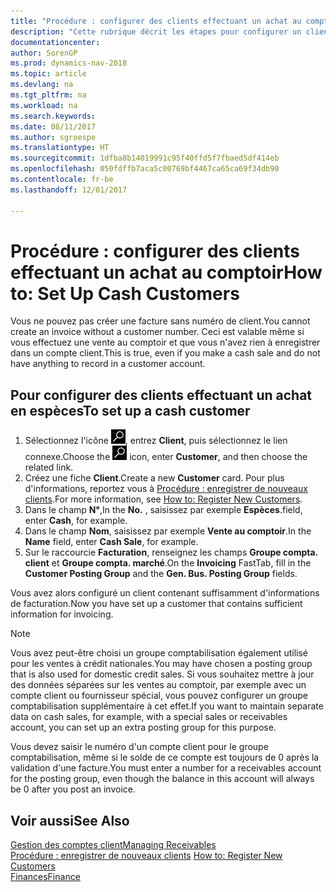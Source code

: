 ```yaml
---
title: "Procédure : configurer des clients effectuant un achat au comptoir"
description: "Cette rubrique décrit les étapes pour configurer un client qui paie en espèces."
documentationcenter: 
author: SorenGP
ms.prod: dynamics-nav-2018
ms.topic: article
ms.devlang: na
ms.tgt_pltfrm: na
ms.workload: na
ms.search.keywords: 
ms.date: 08/11/2017
ms.author: sgroespe
ms.translationtype: HT
ms.sourcegitcommit: 1dfba8b14019991c95f40ffd5f7fbaed5df414eb
ms.openlocfilehash: 050fdffb7aca5c00769bf4467ca65ca69f34db90
ms.contentlocale: fr-be
ms.lasthandoff: 12/01/2017

---
```

# <a name="how-to-set-up-cash-customers"></a><span data-ttu-id="97408-103">Procédure : configurer des clients effectuant un achat au comptoir</span><span class="sxs-lookup"><span data-stu-id="97408-103">How to: Set Up Cash Customers</span></span>
<span data-ttu-id="97408-104">Vous ne pouvez pas créer une facture sans numéro de client.</span><span class="sxs-lookup"><span data-stu-id="97408-104">You cannot create an invoice without a customer number.</span></span> <span data-ttu-id="97408-105">Ceci est valable même si vous effectuez une vente au comptoir et que vous n'avez rien à enregistrer dans un compte client.</span><span class="sxs-lookup"><span data-stu-id="97408-105">This is true, even if you make a cash sale and do not have anything to record in a customer account.</span></span>  

## <a name="to-set-up-a-cash-customer"></a><span data-ttu-id="97408-106">Pour configurer des clients effectuant un achat en espèces</span><span class="sxs-lookup"><span data-stu-id="97408-106">To set up a cash customer</span></span>  
1.  <span data-ttu-id="97408-107">Sélectionnez l'icône ![Page ou état pour la recherche](media/ui-search/search_small.png "Page ou état pour la recherche"), entrez **Client**, puis sélectionnez le lien connexe.</span><span class="sxs-lookup"><span data-stu-id="97408-107">Choose the ![Search for Page or Report](media/ui-search/search_small.png "Search for Page or Report icon") icon, enter **Customer**, and then choose the related link.</span></span>  
2.  <span data-ttu-id="97408-108">Créez une fiche **Client**.</span><span class="sxs-lookup"><span data-stu-id="97408-108">Create a new **Customer** card.</span></span> <span data-ttu-id="97408-109">Pour plus d'informations, reportez vous à [Procédure : enregistrer de nouveaux clients](sales-how-register-new-customers.md).</span><span class="sxs-lookup"><span data-stu-id="97408-109">For more information, see [How to: Register New Customers](sales-how-register-new-customers.md).</span></span>
3.  <span data-ttu-id="97408-110">Dans le champ **N°**,</span><span class="sxs-lookup"><span data-stu-id="97408-110">In the **No.**</span></span> <span data-ttu-id="97408-111">, saisissez par exemple **Espèces**.</span><span class="sxs-lookup"><span data-stu-id="97408-111">field, enter **Cash**, for example.</span></span>  
4.  <span data-ttu-id="97408-112">Dans le champ **Nom**, saisissez par exemple **Vente au comptoir**.</span><span class="sxs-lookup"><span data-stu-id="97408-112">In the **Name** field, enter **Cash Sale**, for example.</span></span>  
5.  <span data-ttu-id="97408-113">Sur le raccourcie **Facturation**, renseignez les champs **Groupe compta. client** et **Groupe compta. marché**.</span><span class="sxs-lookup"><span data-stu-id="97408-113">On the **Invoicing** FastTab, fill in the **Customer Posting Group** and the **Gen. Bus. Posting Group** fields.</span></span>  

 <span data-ttu-id="97408-114">Vous avez alors configuré un client contenant suffisamment d'informations de facturation.</span><span class="sxs-lookup"><span data-stu-id="97408-114">Now you have set up a customer that contains sufficient information for invoicing.</span></span>  

> [!NOTE]  
>  <span data-ttu-id="97408-115">Vous avez peut-être choisi un groupe comptabilisation également utilisé pour les ventes à crédit nationales.</span><span class="sxs-lookup"><span data-stu-id="97408-115">You may have chosen a posting group that is also used for domestic credit sales.</span></span> <span data-ttu-id="97408-116">Si vous souhaitez mettre à jour des données séparées sur les ventes au comptoir, par exemple avec un compte client ou fournisseur spécial, vous pouvez configurer un groupe comptabilisation supplémentaire à cet effet.</span><span class="sxs-lookup"><span data-stu-id="97408-116">If you want to maintain separate data on cash sales, for example, with a special sales or receivables account, you can set up an extra posting group for this purpose.</span></span>  
>   
>  <span data-ttu-id="97408-117">Vous devez saisir le numéro d'un compte client pour le groupe comptabilisation, même si le solde de ce compte est toujours de 0 après la validation d'une facture.</span><span class="sxs-lookup"><span data-stu-id="97408-117">You must enter a number for a receivables account for the posting group, even though the balance in this account will always be 0 after you post an invoice.</span></span>  

## <a name="see-also"></a><span data-ttu-id="97408-118">Voir aussi</span><span class="sxs-lookup"><span data-stu-id="97408-118">See Also</span></span>
[<span data-ttu-id="97408-119">Gestion des comptes client</span><span class="sxs-lookup"><span data-stu-id="97408-119">Managing Receivables</span></span>](receivables-manage-receivables.md)  
<span data-ttu-id="97408-120">[Procédure : enregistrer de nouveaux clients](sales-how-register-new-customers.md)  </span><span class="sxs-lookup"><span data-stu-id="97408-120">[How to: Register New Customers](sales-how-register-new-customers.md)  </span></span>  
[<span data-ttu-id="97408-121">Finances</span><span class="sxs-lookup"><span data-stu-id="97408-121">Finance</span></span>](finance.md)  


